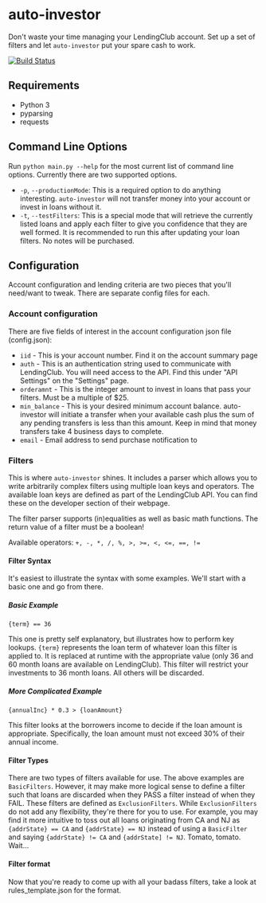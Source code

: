 # auto-investor
Don't waste your time managing your LendingClub account. Set up a set of filters and let `auto-investor` put your spare cash to work.

[![Build Status](https://travis-ci.org/jbutler/auto-investor.svg?branch=master)](https://travis-ci.org/jbutler/auto-investor)

## Requirements
* Python 3
* pyparsing
* requests

## Command Line Options
Run `python main.py --help` for the most current list of command line options. Currently there are two supported options.
* `-p`, `--productionMode`: This is a required option to do anything interesting. `auto-investor` will not transfer money into your account or invest in loans without it.
* `-t`, `--testFilters`: This is a special mode that will retrieve the currently listed loans and apply each filter to give you confidence that they are well formed. It is recommended to run this after updating your loan filters. No notes will be purchased.

## Configuration
Account configuration and lending criteria are two pieces that you'll need/want to tweak. There are separate config files for each.

### Account configuration
There are five fields of interest in the account configuration json file (config.json):
* `iid` - This is your account number. Find it on the account summary page
* `auth` - This is an authentication string used to communicate with LendingClub. You will need access to the API. Find this under "API Settings" on the "Settings" page.
* `orderamnt` - This is the integer amount to invest in loans that pass your filters. Must be a multiple of $25.
* `min_balance` - This is your desired minimum account balance. auto-investor will initiate a transfer when your available cash plus the sum of any pending transfers is less than this amount. Keep in mind that money transfers take 4 business days to complete.
* `email` - Email address to send purchase notification to

### Filters
This is where `auto-investor` shines. It includes a parser which allows you to write arbitrarily complex filters using multiple loan keys and operators. The available loan keys are defined as part of the LendingClub API. You can find these on the developer section of their webpage.

The filter parser supports (in)equalities as well as basic math functions. The return value of a filter must be a boolean!

Available operators: `+, -, *, /, %, >, >=, <, <=, ==, !=`

#### Filter Syntax
It's easiest to illustrate the syntax with some examples. We'll start with a basic one and go from there.

##### Basic Example
`{term} == 36`

This one is pretty self explanatory, but illustrates how to perform key lookups. `{term}` represents the loan term of whatever loan this filter is applied to. It is replaced at runtime with the appropriate value (only 36 and 60 month loans are available on LendingClub). This filter will restrict your investments to 36 month loans. All others will be discarded.

##### More Complicated Example
`{annualInc} * 0.3 > {loanAmount}`

This filter looks at the borrowers income to decide if the loan amount is appropriate. Specifically, the loan amount must not exceed 30% of their annual income.

#### Filter Types
There are two types of filters available for use. The above examples are `BasicFilters`. However, it may make more logical sense to define a filter such that loans are discarded when they PASS a filter instead of when they FAIL. These filters are defined as `ExclusionFilters`. While `ExclusionFilters` do not add any flexibility, they're there for you to use. For example, you may find it more intuitive to toss out all loans originating from CA and NJ as `{addrState} == CA` and `{addrState} == NJ` instead of using a `BasicFilter` and saying `{addrState} != CA` and `{addrState] != NJ`. Tomato, tomato. Wait...

#### Filter format
Now that you're ready to come up with all your badass filters, take a look at rules_template.json for the format.

